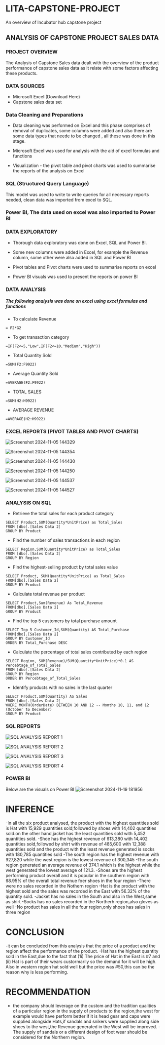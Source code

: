 # LITA-CAPSTONE-PROJECT
An overview of Incubator hub capstone project
## ANALYSIS OF CAPSTONE PROJECT SALES DATA

### PROJECT OVERVIEW

The Analysis of Capstone Sales data dealt with the overview of the product performance of capstone sales data as it relate with some factors affecting these products.

### DATA SOURCES
- Microsoft Excel (Download Here)
- Capstone sales data set

### Data Cleaning and Preparations

- Data cleaning was performed on Excel and this phase comprises of removal of duplicates, some columns were added and also there are some data types that neede to be changed , all these was done in this stage.

- Microsoft Excel was used for analysis with the aid of excel formulas and functions

- Visualization - the pivot table and pivot charts was used to summarise the reports of the analysis on Excel

### SQL (Structured Query Language)
This model was used to write to write queries for all necessary reports needed, clean data was imported from excel to SQL.

### Power BI, The data used on excel was also imported to Power BI

### DATA EXPLORATORY 
- Thorough data exploratory was done on Excel, SQL and Power BI.

- Some new columns were added in Excel, for example the Revenue column, some other were also added in SQL and Power BI

- Pivot tables and Pivot charts were used to summarise reports on excel

- Power BI visuals was used to present the reports on  power BI

### DATA ANALYSIS

##### The following analysis was done on excel using excel formulas and functions

- To calculate Revenue
```
= F2*G2
```
- To get transaction category
```
=IF(F2<=5,"Low",IF(F2<=10,"Medium","High"))
```
- Total Quantity Sold
```
=SUM(F2:F9922)
```
- Average Quantity Sold
```
=AVERAGE(F2:F9922)
```
- TOTAL SALES
```
=SUM(H2:H9922)
```
- AVERAGE REVENUE
```
=AVERAGE(H2:H9922)
```

### EXCEL REPORTS (PIVOT TABLES AND PIVOT CHARTS)
![Screenshot 2024-11-05 144329](https://github.com/user-attachments/assets/971adab5-7735-4f59-ac61-dc96e0ad09ee)

![Screenshot 2024-11-05 144354](https://github.com/user-attachments/assets/58ec337c-fbd9-447d-838b-e7a818a18ba1)

![Screenshot 2024-11-05 144430](https://github.com/user-attachments/assets/589c7d81-e0d4-43df-921a-bd93d78ef54e)

![Screenshot 2024-11-05 144250](https://github.com/user-attachments/assets/24526778-d1d9-4197-ad4c-92cf3298a850)

![Screenshot 2024-11-05 144537](https://github.com/user-attachments/assets/4508718b-0d39-4f08-9e00-818dcf0fd307)

![Screenshot 2024-11-05 144527](https://github.com/user-attachments/assets/fb7b0a74-1fb0-44c0-a97f-60b82acbc088)


### ANALYSIS ON SQL
- Retrieve the total sales for each product category
```
SELECT Product,SUM(Quantity*UnitPrice) as Total_Sales
FROM [dbo].[Sales Data 2]
GROUP BY Product
```
- Find the number of sales transactions in each region
```
SELECT Region,SUM(Quantity*UnitPrice) as Total_Sales
FROM [dbo].[Sales Data 2]
GROUP BY Region
```
- Find the highest-selling product by total sales value
```
SELECT Product, SUM(Quantity*UnitPrice) as Total_Sales
FROM[dbo].[Sales Data 2]
GROUP BY Product
```
- Calculate total revenue per product
```
SELECT Product,Sum(Revenue) As Total_Revenue
FROM[dbo].[Sales Data 2]
GROUP BY Product
```
- Find the top 5 customers by total purchase amount
```
SELECT Top 5 Customer_Id,SUM(Quantity) AS Total_Purchase
FROM[dbo].[Sales Data 2]
GROUP BY Customer_Id
ORDER BY Total_Purchase DESC
```
- Calculate the percentage of total sales contributed by each region
```
SELECT Region, SUM(Revenue)/SUM(Quantity*UnitPrice)*0.1 AS Percebtage_of_Total_Sales
FROM [dbo].[Sales Data 2]
GROUP BY Region
ORDER BY Percebtage_of_Total_Sales
```
- Identify products with no sales in the last quarter
```
SELECT Product,SUM(Quantity) AS Sales
FROM [dbo].[Sales Data 2]
WHERE MONTH(OrderDate) BETWEEN 10 AND 12 -- Months 10, 11, and 12 (October to December)
GROUP BY Product
```

### SQL REPORTS
![SQL ANALYSIS REPORT 1](https://github.com/user-attachments/assets/9b831e2c-ae14-4764-b432-e9e31d54cafc)

![SQL ANALYSIS REPORT 2](https://github.com/user-attachments/assets/724e7485-e120-4708-bdef-73d88efddfa4)

![SQL ANALYSIS REPORT 3](https://github.com/user-attachments/assets/d2eb1a53-d956-453c-83f4-e7db2e89b471)

![SQL ANALYSIS REPORT 4](https://github.com/user-attachments/assets/a0cc5e3c-7b8b-4d40-bd4b-9736ce1c3b99)

### POWER BI
Below are the visuals on Power BI
![Screenshot 2024-11-19 181956](https://github.com/user-attachments/assets/915e93a9-d419-4a2e-a19b-c84b563fe45e)



# INFERENCE

-In all the six product analysed, the product with the highest quantities  sold is Hat with 15,929 quantities sold,followed by shoes with 14,402 quantities sold.on the other hand,jacket has the least quantities sold with 5,452 quantities sold.
-Shoe has the highest revenue of 613,380 with 14,402 quantities sold,followed by shirt with revenue of 485,600 with 12,388 quantities sold and the product with the least revenue generated is socks with 180,785 quantities sold
-The south region has the highest revenue with 927,820 while the west region is the lowest revenue of 300,345
-The south region generated an average revenue of 374.1 which is the highest while the west generated the lowest average of 121.3.
-Shoes are the highest performing product overall and it is popular in the southern region with 68.95% of the overall total revenue foer shoes in the four region
-There were no sales recorded in the Nothern region
-Hat is the product with the highest sold and the sales was recorded in the East with 56.32% of the quantity sold.
-Jacket has no sales in the South and also in the West,same as shirt
-Socks has no  sales recorded in the Northerh region,also gloves as well
-No product has sales in all the four region,only shoes has sales in three region

# CONCLUSION

-it can be concluded from this analysis that the price of a product and the region affect the performance of the product.
-Hat has the highest quantity sold in the East,due to the fact that
(1i) The price of Hat in the East is #7 and
(ii) Hat is part of their wears custormarily so the demand for it will be high. Also in western region hat sold well but the price was #50,this can be the reason why is less performing.
# RECOMMENDATION

- the company should leverage on the custom and the tradition qualities of a particular region in the supply of products to the region,the west for example would have perform better if it is head gear and caps were supplied alongside Hats,if sandals and snikers were supplied along side shoes to the west,the Revenue generated in the West will be improved.
-The supply of sandals or a different design of foot wear should be considered for the Northern region.
